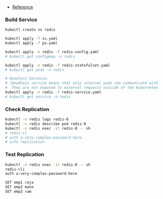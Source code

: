- [Reference](https://www.containiq.com/post/deploy-redis-cluster-on-kubernetes)

### Build Service

```bash
kubectl create ns redis

kubectl apply -f sc.yaml
kubectl apply -f pv.yaml

kubectl apply -n redis -f redis-config.yaml
# kubectl get configmap -n redis

kubectl apply -n redis -f redis-statefulset.yaml
# kubectl get pods -n redis

# Headless Serveice.
# (Headless service means that only internal pods can communicate with each other.
#  They are not exposed to external requests outside of the Kubernetes cluster.)
kubectl apply -n redis -f redis-service.yaml
# kubectl get service -n redis
```

### Check Replication

```bash
kubectl -n redis logs redis-0
kubectl -n redis describe pod redis-0
kubectl -n redis exec -it redis-0 -- sh
# redis-cl
# auth a-very-complex-password-here
# info replication
```

### Test Replication

```bash
kubectl -n redis exec -it redis-0 -- sh
redis-cli
auth a-very-complex-password-here

SET emp1 raja
SET emp2 mano
SET emp3 ram
```
